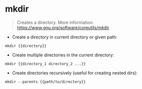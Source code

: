 # mkdir

> Creates a directory.
> More information: <https://www.gnu.org/software/coreutils/mkdir>.

- Create a directory in current directory or given path:

`mkdir {{directory}}`

- Create multiple directories in the current directory:

`mkdir {{directory_1 directory_2 ...}}`

- Create directories recursively (useful for creating nested dirs):

`mkdir --parents {{path/to/directory}}`

